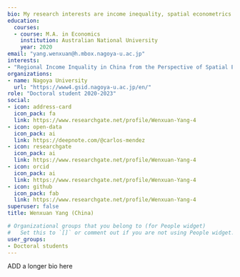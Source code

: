 ```yaml
---
bio: My research interests are income inequality, spatial econometrics.
education:
  courses:
  - course: M.A. in Economics
    institution: Australian National University
    year: 2020
email: "yang.wenxuan@h.mbox.nagoya-u.ac.jp"
interests:
- "Regional Income Inquality in China from the Perspective of Spatial Economics"
organizations:
- name: Nagoya University
  url: "https://www4.gsid.nagoya-u.ac.jp/en/"
role: "Doctoral student 2020-2023"
social:
- icon: address-card
  icon_pack: fa
  link: https://www.researchgate.net/profile/Wenxuan-Yang-4
- icon: open-data
  icon_pack: ai
  link: https://deepnote.com/@carlos-mendez
- icon: researchgate
  icon_pack: ai
  link: https://www.researchgate.net/profile/Wenxuan-Yang-4
- icon: orcid
  icon_pack: ai
  link: https://www.researchgate.net/profile/Wenxuan-Yang-4
- icon: github
  icon_pack: fab
  link: https://www.researchgate.net/profile/Wenxuan-Yang-4
superuser: false
title: Wenxuan Yang (China)

# Organizational groups that you belong to (for People widget)
#   Set this to `[]` or comment out if you are not using People widget.
user_groups:
- Doctoral students
---
```


ADD a longer bio here
